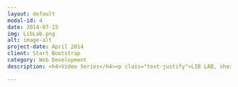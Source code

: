 ```yaml
---
layout: default
modal-id: 4
date: 2014-07-15
img: LibLab.png
alt: image-alt
project-date: April 2014
client: Start Bootstrap
category: Web Development
description: <h4>Video Series</h4><p class="text-justify">LIB LAB, short for Library Laboratory, is a fun, educational video series Created, writen, Directed, and Hosted by AJ Fillo and produced in partnership by the Corvallis-Benton County Public Library. Each episode explores a variety of scientific fundamentals with playful experiments and demonstrations. The videos live online, enabling audiences from around the world to participate in the experiments.</p><h4>Experiments</h4><p class="text-justify">Each video will also include directions for a related experiment, designed by AJ, that young viewers can conduct at home.  Residents of Benton County can stop by the Youth reference desk at the Corvallis branch to pick up experiment materials, while supplies last!</p><p><a href="https://cbcpubliclibrary.net/Liblab/" class="btn btn-success btn-lg"></i>More Info Click Here</a></p><p><a href="https://www.youtube.com/channel/UCQvOIwhriBXNMaxXgLl4PPA" class="btn btn-success btn-lg"></i>Check out Lib Lab on YouTube</a></p>

---
```

